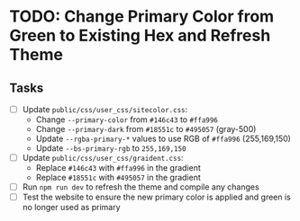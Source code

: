 # TODO: Change Primary Color from Green to Existing Hex and Refresh Theme

## Tasks
- [ ] Update `public/css/user_css/sitecolor.css`:
  - Change `--primary-color` from `#146c43` to `#ffa996`
  - Change `--primary-dark` from `#18551c` to `#495057` (gray-500)
  - Update `--rgba-primary-*` values to use RGB of `#ffa996` (255,169,150)
  - Update `--bs-primary-rgb` to `255,169,150`
- [ ] Update `public/css/user_css/graident.css`:
  - Replace `#146c43` with `#ffa996` in the gradient
  - Replace `#18551c` with `#495057` in the gradient
- [ ] Run `npm run dev` to refresh the theme and compile any changes
- [ ] Test the website to ensure the new primary color is applied and green is no longer used as primary
